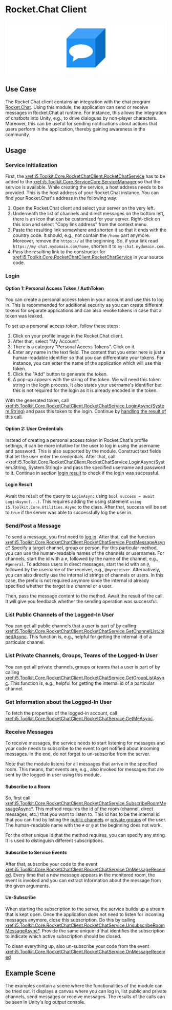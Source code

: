 # Rocket.Chat Client

![Rocket.Chat Client](../resources/Logos/RocketChatClient.svg)

## Use Case

The Rocket.Chat client contains an integration with the chat program [Rocket.Chat](https://rocket.chat).
Using this module, the application can send or receive messages in Rocket.Chat at runtime.
For instance, this allows the integration of chatbots into Unity, e.g., to drive dialogues by non-player characters.
Moreover, this can be useful for sending notifications about actions that users perform in the application, thereby gaining awareness in the community.

## Usage

### Service Initialization

First, the <xref:i5.Toolkit.Core.RocketChatClient.RocketChatService> has to be added to the <xref:i5.Toolkit.Core.ServiceCore.ServiceManager> so that the service is available.
While creating the service, a host address needs to be provided.
This is the host address of your Rocket.Chat instance.
You can find your Rocket.Chat's address in the following way:

1. Open the Rocket.Chat client and select your server on the very left.
2. Underneath the list of channels and direct messages on the bottom left, there is an icon that can be customized for your server.
   Right-click on this icon and select "Copy link address" from the context menu.
3. Paste the resulting link somewhere and shorten it so that it ends with the country code.
   It should, e.g., not contain the `/home` part anymore.
   Moreover, remove the `https://` at the beginning.
   So, if your link read `https://my-chat.mydomain.com/home`, shorten it to `my-chat.mydomain.com`.
4. Pass the resulting link to the constructor for <xref:i5.Toolkit.Core.RocketChatClient.RocketChatService> in your source code.

### Login

#### Option 1: Personal Access Token / AuthToken

You can create a personal access token in your account and use this to log in.
This is recommended for additional security as you can create different tokens for separate applications and can also revoke tokens in case that a token was leaked.

To set up a personal access token, follow these steps:
1. Click on your profile image in the Rocket.Chat client.
2. After that, select "My Account".
3. There is a category "Personal Access Tokens".
   Click on it.
4. Enter any name in the text field.
   The content that you enter here is just a human-readable identifier so that you can differentiate your tokens.
   For instance, you can enter the name of the application which will use this token.
5. Click the "Add" button to generate the token.
6. A pop-up appears with the string of the token.
   We will need this token string in the login process.
   It also states your username's identifier but this is not required for the login as it is already encoded in the token.

With the generated token, call <xref:i5.Toolkit.Core.RocketChatClient.RocketChatService.LoginAsync(System.String)> and pass this token to the login.
Continue by [handling the result of this call](#login-result).

#### Option 2: User Credentials

Instead of creating a personal access token in Rocket.Chat's profile settings, it can be more intuitive for the user to log in using the username and password.
This is also supported by the module.
Construct text fields that let the user enter the credentials.
After that, call <xref:i5.Toolkit.Core.RocketChatClient.RocketChatService.LoginAsync(System.String, System.String)> and pass the specified username and password to it.
Continue in section [login result](#login-result) to check if the login was successful.

#### Login Result

Await the result of the query to `LoginAsync` using `bool success = await LoginAsync(...)`.
This requires adding the using statement `using i5.Toolkit.Core.Utilities.Async` to the class.
After that, success will be set to `true` if the server was able to successfully log the user in.

### Send/Post a Message

To send a message, you first need to [log in](#login).
After that, call the function <xref:i5.Toolkit.Core.RocketChatClient.RocketChatService.PostMessageAsync*>
Specify a target channel, group or person.
For this particular method, you can use the human-readable names of the channels or usernames.
For channels, start the id with a `#`, followed by the name of the channel, e.g., `#general`.
To address users in direct messages, start the id with an `@`, followed by the username of the receiver, e.g., `@myreceiver`.
Alternatively, you can also directly use the internal id strings of channels or users.
In this case, the prefix is not required anymore since the internal id already specified whether the target is a channel or a user.

Then, pass the message content to the method.
Await the result of the call.
It will give you feedback whether the sending operation was successful.

### List Public Channels of the Logged-In User

You can get all public channels that a user is part of by calling <xref:i5.Toolkit.Core.RocketChatClient.RocketChatService.GetChannelListJoinedAsync>.
This function is, e.g., helpful for getting the internal id of a particular channel.

### List Private Channels, Groups, Teams of the Logged-In User

You can get all private channels, groups or teams that a user is part of by calling <xref:i5.Toolkit.Core.RocketChatClient.RocketChatService.GetGroupListAsync>.
This function is, e.g., helpful for getting the internal id of a particular channel.

### Get Information about the Logged-In User

To fetch the properties of the logged-in account, call <xref:i5.Toolkit.Core.RocketChatClient.RocketChatService.GetMeAsync>.

### Receive Messages

To receive messages, the service needs to start listening for messages and your code needs to subscribe to the event to get notified about incoming messages.
In the end, do not forget to un-subscribe from the server.

Note that the module listens for all messages that arrive in the specified room.
This means, that events are, e.g., also invoked for messages that are sent by the logged-in user using this module.

#### Subscribe to a Room

So, first call <xref:i5.Toolkit.Core.RocketChatClient.RocketChatService.SubscribeRoomMessageAsync*>.
This method requires the id of the room (channel, direct messages, etc.) that you want to listen to.
This id has to be the internal id that you can find by listing the [public channels](#list-public-channels-of-the-logged-in-user) or [private groups](#list-private-channels-groups-teams-of-the-logged-in-user) of the user.
The human-readable name with the `#` or `@` at the beginning does not work.

For the other unique id that the method requires, you can specify any string.
It is used to distinguish different subscriptions.

#### Subscribe to Service Events

After that, subscribe your code to the event <xref:i5.Toolkit.Core.RocketChatClient.RocketChatService.OnMessageReceived>.
Every time that a new message appears in the monitored room, the event is invoked and you can extract information about the message from the given arguments.

#### Un-Subscribe

When starting the subscription to the server, the service builds up a stream that is kept open.
Once the application does not need to listen for incoming messages anymore, close this subscription.
Do this by calling <xref:i5.Toolkit.Core.RocketChatClient.RocketChatService.UnsubscribeRoomMessageAsync*>.
Provide the same unique id that identifies the subscription to indicate which active subscription should be closed.

To clean everything up, also un-subscribe your code from the event <xref:i5.Toolkit.Core.RocketChatClient.RocketChatService.OnMessageReceived>

## Example Scene

The examples contain a scene where the functionalities of the module can be tried out.
It displays a canvas where you can log in, list public and private channels, send messages or receive messages.
The results of the calls can be seen in Unity's log output console.